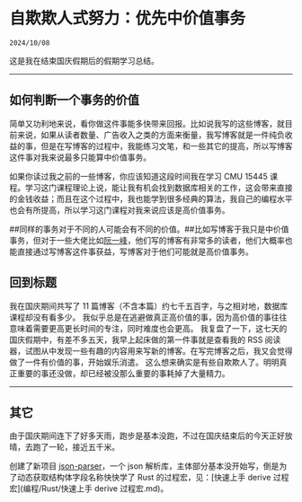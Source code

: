 # 自欺欺人式努力：优先中价值事务

``2024/10/08``

这是我在结束国庆假期后的假期学习总结。

- - -

## 如何判断一个事务的价值

简单又功利地来说，看你做这件事能多快带来回报。比如说我写的这些博客，就目前来说，如果从读者数量、广告收入之类的方面来衡量，我写博客就是一件纯负收益的事，但是在写博客的过程中，我能练习文笔，和一些其它的提高，所以写博客这件事对我来说最多只能算中价值事务。

如果你读过我之前的一些博客，你应该知道这段时间我在学习 CMU 15445 课程。学习这门课程理论上说，能让我有机会找到数据库相关的工作，这会带来直接的金钱收益；而且在这个过程中，我也能学到很多经典的算法，我自己的编程水平也会有所提高，所以学习这门课程对我来说应该是高价值事务。

##同样的事务对于不同的人可能会有不同的价值。##比如写博客于我只是中价值事务，但对于一些大佬比如[阮一峰](https://ruanyifeng.com/blog/)，他们写的博客有非常多的读者，他们大概率也能直接通过写博客这件事获益，写博客对于他们可能就是高价值事务。

## 回到标题

我在国庆期间共写了 11 篇博客（不含本篇）约七千五百字，与之相对地，数据库课程却没有看多少。
我似乎总是在逃避做真正高价值的事，因为高价值的事往往意味着需要更高更长时间的专注，同时难度也会更高。
我复盘了一下，这七天的国庆假期中，有差不多五天，我早上起床做的第一件事就是查看我的 RSS 阅读器，试图从中发现一些有趣的内容用来写新的博客。在写完博客之后，我又会觉得做了一件有价值的事，开始娱乐消遣。
这么想来确实是有些自欺欺人了。明明真正重要的事还没做，却已经被没那么重要的事耗掉了大量精力。

- - -

## 其它

由于国庆期间连下了好多天雨，跑步是基本没跑，不过在国庆结束后的今天正好放晴，去跑了一轮，接近五千米。

创建了新项目 [json-parser](https://github.com/BHznJNs/json-parser)，一个 json 解析库，主体部分基本没开始写，倒是为了动态获取结构体字段名称快快学了 Rust 的过程宏，见：[快速上手 derive 过程宏](编程/Rust/快速上手 derive 过程宏.md)。
